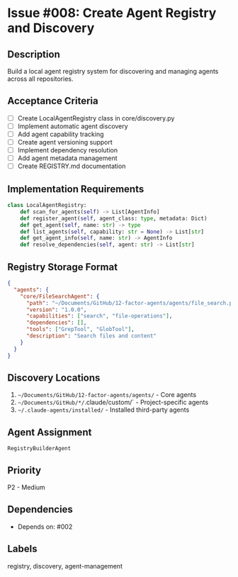 # Issue #008: Create Agent Registry and Discovery

## Description
Build a local agent registry system for discovering and managing agents across all repositories.

## Acceptance Criteria
- [ ] Create LocalAgentRegistry class in core/discovery.py
- [ ] Implement automatic agent discovery
- [ ] Add agent capability tracking
- [ ] Create agent versioning support
- [ ] Implement dependency resolution
- [ ] Add agent metadata management
- [ ] Create REGISTRY.md documentation

## Implementation Requirements
```python
class LocalAgentRegistry:
    def scan_for_agents(self) -> List[AgentInfo]
    def register_agent(self, agent_class: type, metadata: Dict)
    def get_agent(self, name: str) -> type
    def list_agents(self, capability: str = None) -> List[str]
    def get_agent_info(self, name: str) -> AgentInfo
    def resolve_dependencies(self, agent: str) -> List[str]
```

## Registry Storage Format
```json
{
  "agents": {
    "core/FileSearchAgent": {
      "path": "~/Documents/GitHub/12-factor-agents/agents/file_search.py",
      "version": "1.0.0",
      "capabilities": ["search", "file-operations"],
      "dependencies": [],
      "tools": ["GrepTool", "GlobTool"],
      "description": "Search files and content"
    }
  }
}
```

## Discovery Locations
1. `~/Documents/GitHub/12-factor-agents/agents/` - Core agents
2. `~/Documents/GitHub/*/`.claude/custom/` - Project-specific agents
3. `~/.claude-agents/installed/` - Installed third-party agents

## Agent Assignment
`RegistryBuilderAgent`

## Priority
P2 - Medium

## Dependencies
- Depends on: #002

## Labels
registry, discovery, agent-management